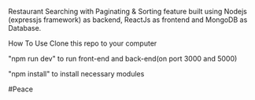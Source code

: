 Restaurant Searching with Paginating & Sorting feature built using Nodejs (expressjs framework) as backend, ReactJs as frontend and MongoDB as Database.

How To Use
Clone this repo to your computer

"npm run dev" to run front-end and back-end(on port 3000 and 5000)

"npm install" to install necessary modules

#Peace









